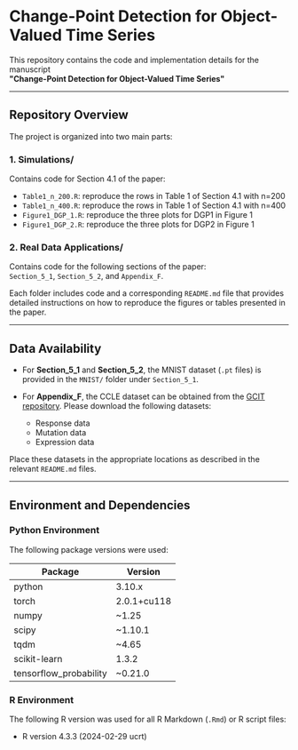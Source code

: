 # Change-Point Detection for Object-Valued Time Series

This repository contains the code and implementation details for the manuscript  
**"Change-Point Detection for Object-Valued Time Series"**

---

## Repository Overview

The project is organized into two main parts:

### 1. Simulations/  
Contains code for Section 4.1 of the paper:  

- `Table1_n_200.R`: reproduce the rows in Table 1 of Section 4.1 with n=200
- `Table1_n_400.R`: reproduce the rows in Table 1 of Section 4.1 with n=400
- `Figure1_DGP_1.R`: reproduce the three plots for DGP1 in Figure 1
- `Figure1_DGP_2.R`: reproduce the three plots for DGP2 in Figure 1 


### 2. Real Data Applications/  
Contains code for the following sections of the paper:  
`Section_5_1`, `Section_5_2`, and `Appendix_F`.

Each folder includes code and a corresponding `README.md` file that provides detailed instructions on how to reproduce the figures or tables presented in the paper.

---

## Data Availability

- For **Section_5_1** and **Section_5_2**, the MNIST dataset (`.pt` files) is provided in the `MNIST/` folder under `Section_5_1`.

- For **Appendix_F**, the CCLE dataset can be obtained from the [GCIT repository](https://github.com/alexisbellot/GCIT/tree/master/CCLE%20Experiments). Please download the following datasets:
  - Response data  
  - Mutation data  
  - Expression data

Place these datasets in the appropriate locations as described in the relevant `README.md` files.

---

## Environment and Dependencies

### Python Environment

The following package versions were used:

| Package                  | Version              |
|--------------------------|----------------------|
| python                   | 3.10.x               |
| torch                    | 2.0.1+cu118          |
| numpy                    | ~1.25                |
| scipy                    | ~1.10.1              |
| tqdm                     | ~4.65                |
| scikit-learn             | 1.3.2                |
| tensorflow_probability   | ~0.21.0              |

### R Environment

The following R version was used for all R Markdown (`.Rmd`) or R script files:

- R version 4.3.3 (2024-02-29 ucrt)
